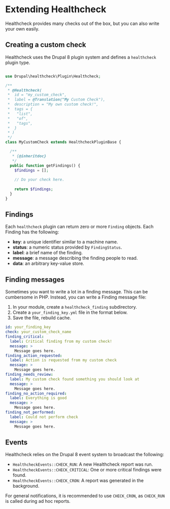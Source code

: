 # Extending Healthcheck

Healthcheck provides many checks out of the box, but you can also write your
own easily. 

## Creating a custom check

Healthcheck uses the Drupal 8 plugin system and defines a `healthcheck` plugin
type. 

```php

use Drupal\healthcheck\Plugin\Healthcheck;

/**
 * @Healthcheck(
 *  id = "my_custom_check",
 *  label = @Translation("My Custom Check"),
 *  description = "My own custom check!",
 *  tags = {
 *   "list",
 *   "of",
 *   "tags",
 *  }
 * )
 */
class MyCustomCheck extends HealthcheckPluginBase {

  /**
   * {@inheritdoc}
   */
  public function getFindings() {
    $findings = [];
    
    // Do your check here.
    
    return $findings;
  }
}

```

## Findings

Each `healthcheck` plugin can return zero or more `Finding` objects. Each 
Finding has the following:

* **key**: a unique identifier similar to a machine name.
* **status**: a numeric status provided by `FindingStatus`.
* **label**: a brief name of the finding.
* **message**: a message describing the finding people to read.
* **data**: an arbitrary key-value store. 

## Finding messages

Sometimes you want to write a lot in a finding message. This can be cumbersome
in PHP. Instead, you can write a Finding message file:

1. In your module, create a `healthcheck_finding` subdirectory.
2. Create a `your_finding_key.yml` file in the format below.
3. Save the file, rebuild cache.

```yaml
id: your_finding_key
check: your_custom_check_name
finding_critical:
  label: Critical finding from my custom check!
  message: >
    Message goes here.
finding_action_requested:
  label: Action is requested from my custom check
  message: >
    Message goes here.
finding_needs_review:
  label: My custom check found something you should look at
  message: >
    Message goes here.
finding_no_action_required:
  label: Everything is good
  message: >
    Message goes here.
finding_not_performed:
  label: Could not perform check
  message: >
    Message goes here.
```

## Events

Healthcheck relies on the Drupal 8 event system to broadcast the following:

* `HealthcheckEvents::CHECK_RUN`: A new Healthcheck report was run.
* `HealthcheckEvents::CHECK_CRITICAL`: One or more critical findings were found.
* `HealthcheckEvents::CHECK_CRON`: A report was generated in the background.

For general notifications, it is recommended to use `CHECK_CRON`, as 
`CHECK_RUN` is called during ad hoc reports.